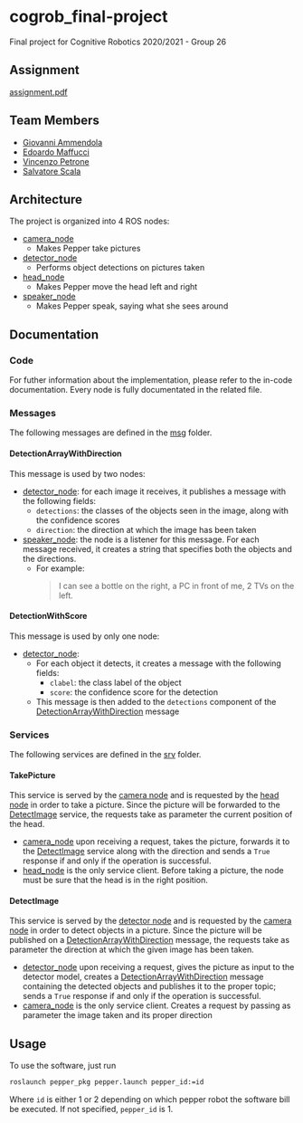 # cogrob_final-project

Final project for Cognitive Robotics 2020/2021 - Group 26

## Assignment

[assignment.pdf](doc/assignment.pdf)

## Team Members

* [Giovanni Ammendola](https://github.com/giorge1)
* [Edoardo Maffucci](https://github.com/emaff)
* [Vincenzo Petrone](https://github.com/v8p1197)
* [Salvatore Scala](https://github.com/knowsx2)

## Architecture

The project is organized into 4 ROS nodes:

* [camera_node](pepper_pkg/src/camera_node/camera_node)
  * Makes Pepper take pictures
* [detector_node](pepper_pkg/src/detector_node/detector_node)
  * Performs object detections on pictures taken 
* [head_node](pepper_pkg/src/head_node/head_node)
  * Makes Pepper move the head left and right
* [speaker_node](pepper_pkg/src/speaker_node/speaker_node)
  * Makes Pepper speak, saying what she sees around 

## Documentation

### Code

For futher information about the implementation, please refer to the in-code documentation. Every node is fully documentated in the related file.

### Messages

The following messages are defined in the [msg](pepper_msgs/msg) folder.

#### DetectionArrayWithDirection

This message is used by two nodes:

* [detector_node](pepper_pkg/src/detector_node/detector_node): for each image it receives, it publishes a message with the following fields:
  * `detections`: the classes of the objects seen in the image, along with the confidence scores
  * `direction`: the direction at which the image has been taken
* [speaker_node](pepper_pkg/src/speaker_node/speaker_node): the node is a listener for this message. For each message received, it creates a string that specifies both the objects and the directions.
  * For example:
    > I can see a bottle on the right, a PC in front of me, 2 TVs on the left.

#### DetectionWithScore

This message is used by only one node:

* [detector_node](pepper_pkg/src/detector_node/detector_node):
  * For each object it detects, it creates a message with the following fields:
    * `clabel`: the class label of the object
    * `score`: the confidence score for the detection
  * This message is then added to the `detections` component of the [DetectionArrayWithDirection](README.md#DetectionArrayWithDirection) message
    
### Services

The following services are defined in the [srv](pepper_msgs/srv) folder.

#### TakePicture

This service is served by the [camera node](pepper_pkg/src/camera_node/camera_node) and is requested by the [head node](pepper_pkg/src/head_node/head_node) in order to take a picture. Since the picture will be forwarded to the [DetectImage](README.md#DetectImage) service, the requests take as parameter the current position of the head.

* [camera_node](pepper_pkg/src/camera_node/camera_node) upon receiving a request, takes the picture, forwards it to the [DetectImage](README.md#DetectImage) service along with the direction and sends a `True` response if and only if the operation is successful.
* [head_node](pepper_pkg/src/head_node/head_node) is the only service client. Before taking a picture, the node must be sure that the head is in the right position.

#### DetectImage

This service is served by the [detector node](pepper_pkg/src/detector_node/detector_node) and is requested by the [camera node](pepper_pkg/src/camera_node/camera_node) in order to detect objects in a picture. Since the picture will be published on a [DetectionArrayWithDirection](README.md#DetectionArrayWithDirection) message, the requests take as parameter the direction at which the given image has been taken.

* [detector_node](pepper_pkg/src/detector_node/detector_node) upon receiving a request, gives the picture as input to the detector model, creates a [DetectionArrayWithDirection](README.md#DetectionArrayWithDirection) message containing the detected objects and publishes it to the proper topic; sends a `True` response if and only if the operation is successful.
* [camera_node](pepper_pkg/src/camera_node/camera_node) is the only service client. Creates a request by passing as parameter the image taken and its proper direction

## Usage

To use the software, just run

``` bash
roslaunch pepper_pkg pepper.launch pepper_id:=id
```

Where `id` is either 1 or 2 depending on which pepper robot the software bill be executed. If not specified, `pepper_id` is 1.
